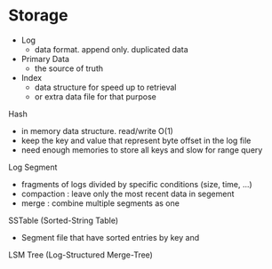 # Storage

* Log
	* data format. append only. duplicated data
* Primary Data
	* the source of truth
* Index
	* data structure for speed up to retrieval
	* or extra data file for that purpose

Hash
* in memory data structure. read/write O(1)
* keep the key and value that represent byte offset in the log file
* need enough memories to store all keys and slow for range query

Log Segment
* fragments of logs divided by specific conditions (size, time, ...)
* compaction : leave only the most recent data in segement
* merge : combine multiple segments as one

SSTable (Sorted-String Table)
* Segment file that have sorted entries by key and 

LSM Tree (Log-Structured Merge-Tree)